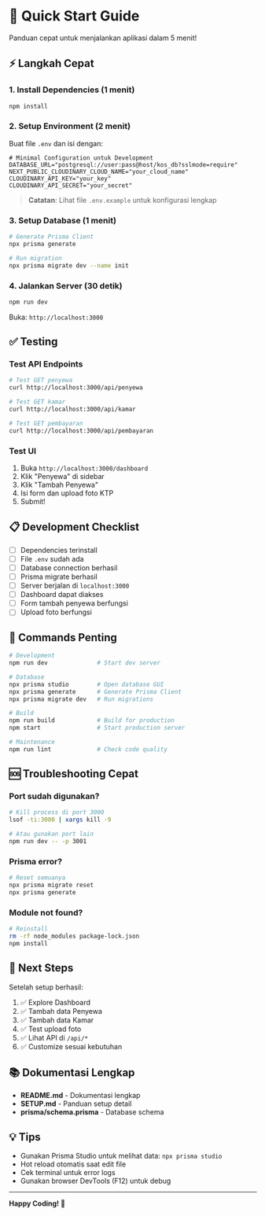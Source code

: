 # 🚀 Quick Start Guide

Panduan cepat untuk menjalankan aplikasi dalam 5 menit!

## ⚡ Langkah Cepat

### 1. Install Dependencies (1 menit)

```bash
npm install
```

### 2. Setup Environment (2 menit)

Buat file `.env` dan isi dengan:

```env
# Minimal Configuration untuk Development
DATABASE_URL="postgresql://user:pass@host/kos_db?sslmode=require"
NEXT_PUBLIC_CLOUDINARY_CLOUD_NAME="your_cloud_name"
CLOUDINARY_API_KEY="your_key"
CLOUDINARY_API_SECRET="your_secret"
```

> **Catatan**: Lihat file `.env.example` untuk konfigurasi lengkap

### 3. Setup Database (1 menit)

```bash
# Generate Prisma Client
npx prisma generate

# Run migration
npx prisma migrate dev --name init
```

### 4. Jalankan Server (30 detik)

```bash
npm run dev
```

Buka: `http://localhost:3000`

## ✅ Testing

### Test API Endpoints

```bash
# Test GET penyewa
curl http://localhost:3000/api/penyewa

# Test GET kamar
curl http://localhost:3000/api/kamar

# Test GET pembayaran
curl http://localhost:3000/api/pembayaran
```

### Test UI

1. Buka `http://localhost:3000/dashboard`
2. Klik "Penyewa" di sidebar
3. Klik "Tambah Penyewa"
4. Isi form dan upload foto KTP
5. Submit!

## 📋 Development Checklist

- [ ] Dependencies terinstall
- [ ] File `.env` sudah ada
- [ ] Database connection berhasil
- [ ] Prisma migrate berhasil
- [ ] Server berjalan di `localhost:3000`
- [ ] Dashboard dapat diakses
- [ ] Form tambah penyewa berfungsi
- [ ] Upload foto berfungsi

## 🔧 Commands Penting

```bash
# Development
npm run dev              # Start dev server

# Database
npx prisma studio        # Open database GUI
npx prisma generate      # Generate Prisma Client
npx prisma migrate dev   # Run migrations

# Build
npm run build            # Build for production
npm start                # Start production server

# Maintenance
npm run lint             # Check code quality
```

## 🆘 Troubleshooting Cepat

### Port sudah digunakan?

```bash
# Kill process di port 3000
lsof -ti:3000 | xargs kill -9

# Atau gunakan port lain
npm run dev -- -p 3001
```

### Prisma error?

```bash
# Reset semuanya
npx prisma migrate reset
npx prisma generate
```

### Module not found?

```bash
# Reinstall
rm -rf node_modules package-lock.json
npm install
```

## 🎯 Next Steps

Setelah setup berhasil:

1. ✅ Explore Dashboard
2. ✅ Tambah data Penyewa
3. ✅ Tambah data Kamar
4. ✅ Test upload foto
5. ✅ Lihat API di `/api/*`
6. ✅ Customize sesuai kebutuhan

## 📚 Dokumentasi Lengkap

- **README.md** - Dokumentasi lengkap
- **SETUP.md** - Panduan setup detail
- **prisma/schema.prisma** - Database schema

## 💡 Tips

- Gunakan Prisma Studio untuk melihat data: `npx prisma studio`
- Hot reload otomatis saat edit file
- Cek terminal untuk error logs
- Gunakan browser DevTools (F12) untuk debug

---

**Happy Coding! 🎉**
